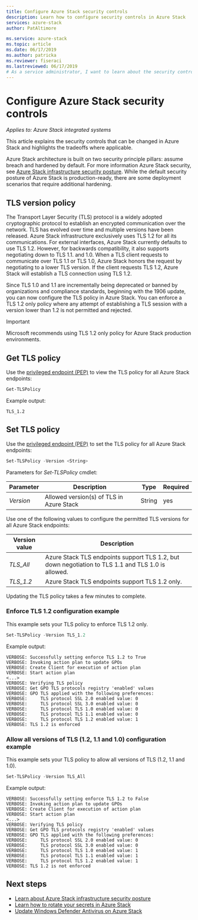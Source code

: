 ```yaml
---
title: Configure Azure Stack security controls
description: Learn how to configure security controls in Azure Stack
services: azure-stack
author: PatAltimore

ms.service: azure-stack
ms.topic: article
ms.date: 06/17/2019
ms.author: patricka
ms.reviewer: fiseraci
ms.lastreviewed: 06/17/2019
# As a service administrator, I want to learn about the security controls applied to Azure Stack, so that I can configure security.
---
```


# Configure Azure Stack security controls

*Applies to: Azure Stack integrated systems*

This article explains the security controls that can be changed in Azure Stack and highlights the tradeoffs where applicable.

Azure Stack architecture is built on two security principle pillars: assume breach and hardened by default. For more information Azure Stack security, see [Azure Stack infrastructure security posture](azure-stack-security-foundations.md). While the default security posture of Azure Stack is production-ready, there are some deployment scenarios that require additional hardening.

## TLS version policy

The Transport Layer Security (TLS) protocol is a widely adopted cryptographic protocol to establish an encrypted communication over the network. TLS has evolved over time and multiple versions have been released. Azure Stack infrastructure exclusively uses TLS 1.2 for all its communications. For external interfaces, Azure Stack currently defaults to use TLS 1.2. However, for backwards compatibility, it also supports negotiating down to TLS 1.1. and 1.0. When a TLS client requests to communicate over TLS 1.1 or TLS 1.0, Azure Stack honors the request by negotiating to a lower TLS version. If the client requests TLS 1.2, Azure Stack will establish a TLS connection using TLS 1.2.

Since TLS 1.0 and 1.1 are incrementally being deprecated or banned by organizations and compliance standards, beginning with the 1906 update, you can now configure the TLS policy in Azure Stack. You can enforce a TLS 1.2 only policy where any attempt of establishing a TLS session with a version lower than 1.2 is not permitted and rejected.

> [!IMPORTANT]
> Microsoft recommends using TLS 1.2 only policy for Azure Stack production environments.

## Get TLS policy

Use the [privileged endpoint (PEP)](azure-stack-privileged-endpoint.md) to view the TLS policy for all Azure Stack endpoints:

```powershell
Get-TLSPolicy
```

Example output:

    TLS_1.2

## Set TLS policy

Use the [privileged endpoint (PEP)](azure-stack-privileged-endpoint.md) to set the TLS policy for all Azure Stack endpoints:

```powershell
Set-TLSPolicy -Version <String>
```

Parameters for *Set-TLSPolicy* cmdlet:

| Parameter | Description | Type | Required |
|---------|---------|---------|---------|
| *Version* | Allowed version(s) of TLS in Azure Stack | String | yes|

Use one of the following values to configure the permitted TLS versions for all Azure Stack endpoints:

| Version value | Description |
|---------|---------|
| *TLS_All* | Azure Stack TLS endpoints support TLS 1.2, but down negotiation to TLS 1.1 and TLS 1.0 is allowed. |
| *TLS_1.2* | Azure Stack TLS endpoints support TLS 1.2 only. | 

Updating the TLS policy takes a few minutes to complete.

### Enforce TLS 1.2 configuration example

This example sets your TLS policy to enforce TLS 1.2 only.

```powershell
Set-TLSPolicy -Version TLS_1.2
```

Example output:

    VERBOSE: Successfully setting enforce TLS 1.2 to True
    VERBOSE: Invoking action plan to update GPOs
    VERBOSE: Create Client for execution of action plan
    VERBOSE: Start action plan
    <...>
    VERBOSE: Verifying TLS policy
    VERBOSE: Get GPO TLS protocols registry 'enabled' values
    VERBOSE: GPO TLS applied with the following preferences:
    VERBOSE:     TLS protocol SSL 2.0 enabled value: 0
    VERBOSE:     TLS protocol SSL 3.0 enabled value: 0
    VERBOSE:     TLS protocol TLS 1.0 enabled value: 0
    VERBOSE:     TLS protocol TLS 1.1 enabled value: 0
    VERBOSE:     TLS protocol TLS 1.2 enabled value: 1
    VERBOSE: TLS 1.2 is enforced

### Allow all versions of TLS (1.2, 1.1 and 1.0) configuration example

This example sets your TLS policy to allow all versions of TLS (1.2, 1.1 and 1.0).

```powershell
Set-TLSPolicy -Version TLS_All
```

Example output:

    VERBOSE: Successfully setting enforce TLS 1.2 to False
    VERBOSE: Invoking action plan to update GPOs
    VERBOSE: Create Client for execution of action plan
    VERBOSE: Start action plan
    <...>
    VERBOSE: Verifying TLS policy
    VERBOSE: Get GPO TLS protocols registry 'enabled' values
    VERBOSE: GPO TLS applied with the following preferences:
    VERBOSE:     TLS protocol SSL 2.0 enabled value: 0
    VERBOSE:     TLS protocol SSL 3.0 enabled value: 0
    VERBOSE:     TLS protocol TLS 1.0 enabled value: 1
    VERBOSE:     TLS protocol TLS 1.1 enabled value: 1
    VERBOSE:     TLS protocol TLS 1.2 enabled value: 1
    VERBOSE: TLS 1.2 is not enforced

## Next steps

- [Learn about Azure Stack infrastructure security posture](azure-stack-security-foundations.md)
- [Learn how to rotate your secrets in Azure Stack](azure-stack-rotate-secrets.md)
- [Update Windows Defender Antivirus on Azure Stack](azure-stack-security-av.md)
